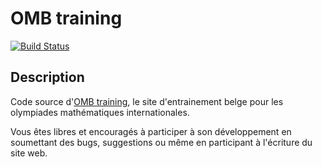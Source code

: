 OMB training
============
[![Build Status](https://secure.travis-ci.org/blegat/openvoc.png)](http://travis-ci.org/blegat/openvoc)

Description
-----------
Code source d'[OMB training](http://ombtraining.heroku.com),
le site d'entrainement belge pour les olympiades mathématiques internationales.

Vous êtes libres et encouragés à participer à son développement en soumettant
des bugs, suggestions ou même en participant à l'écriture du site web.
